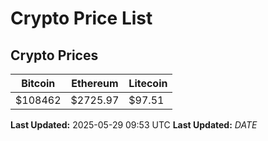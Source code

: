 # Crypto Price List

## Crypto Prices
| Bitcoin | Ethereum | Litecoin |
| ------- | -------- | -------- |
| $108462 | $2725.97 | $97.51 |
**Last Updated:** 2025-05-29 09:53 UTC
**Last Updated:** $DATE$

